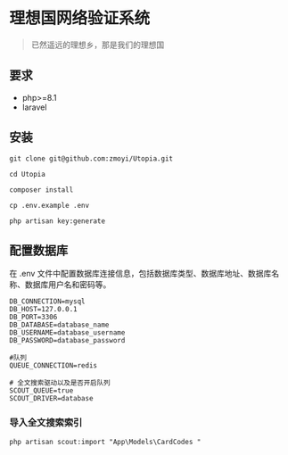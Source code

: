 # 理想国网络验证系统

> 已然遥远的理想乡，那是我们的理想国

## 要求

- php>=8.1
- laravel

## 安装
```shell
git clone git@github.com:zmoyi/Utopia.git

cd Utopia

composer install

cp .env.example .env

php artisan key:generate
```

## 配置数据库
在 .env 文件中配置数据库连接信息，包括数据库类型、数据库地址、数据库名称、数据库用户名和密码等。
```shell
DB_CONNECTION=mysql
DB_HOST=127.0.0.1
DB_PORT=3306
DB_DATABASE=database_name
DB_USERNAME=database_username
DB_PASSWORD=database_password

#队列
QUEUE_CONNECTION=redis

# 全文搜索驱动以及是否开启队列
SCOUT_QUEUE=true
SCOUT_DRIVER=database
```

### 导入全文搜索索引
```shell
php artisan scout:import "App\Models\CardCodes "
```
